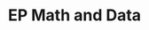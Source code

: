 ---
layout: page
title: EP Math and Data
description: STRUCTURES Exploratory Project
img: assets/img/ep-math-and-data.png
category: applied topology
redirect: https://wiki.structures.mathi.uni-heidelberg.de/index.php/Main_Page
---
